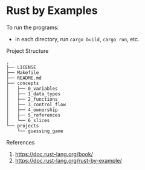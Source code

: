 # Rust by Examples

To run the programs:
- in each directory, run `cargo build`, `cargo run`, etc.

Project Structure

```
.
├── LICENSE
├── Makefile
├── README.md
├── concepts
│   ├── 0_variables
│   ├── 1_data_types
│   ├── 2_functions
│   ├── 3_control_flow
│   ├── 4_ownership
│   ├── 5_references
│   └── 6_slices
└── projects
    └── guessing_game
```

References
1. https://doc.rust-lang.org/book/
2. https://doc.rust-lang.org/rust-by-example/
